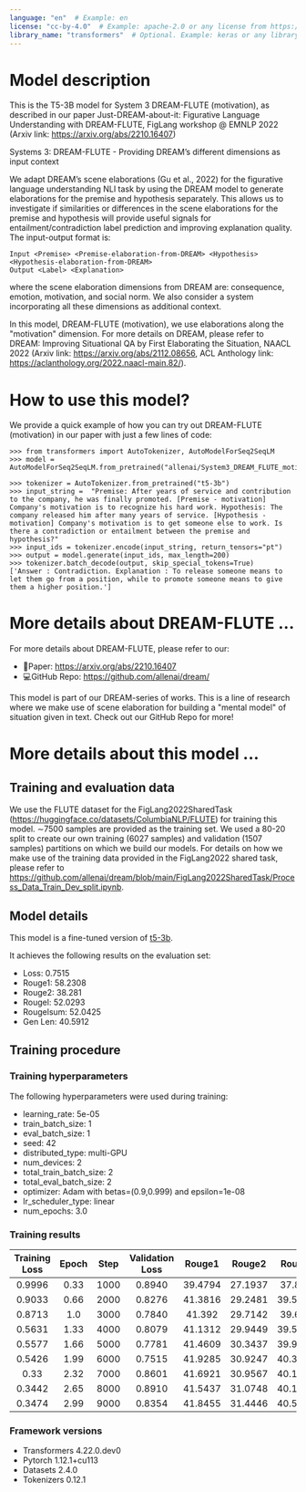 ```yaml
---
language: "en"  # Example: en
license: "cc-by-4.0"  # Example: apache-2.0 or any license from https://hf.co/docs/hub/repositories-licenses
library_name: "transformers"  # Optional. Example: keras or any library from https://github.com/huggingface/hub-docs/blob/main/js/src/lib/interfaces/Libraries.ts
---
```

# Model description
This is the T5-3B model for System 3 DREAM-FLUTE (motivation), as described in our paper Just-DREAM-about-it: Figurative Language Understanding with DREAM-FLUTE, FigLang workshop @ EMNLP 2022 (Arxiv link: https://arxiv.org/abs/2210.16407) 

Systems 3: DREAM-FLUTE - Providing DREAM’s different dimensions as input context 

We adapt DREAM’s scene elaborations (Gu et al., 2022) for the figurative language understanding NLI task by using the DREAM model to generate elaborations for the premise and hypothesis separately. This allows us to investigate if similarities or differences in the scene elaborations for the premise and hypothesis will provide useful signals for entailment/contradiction label prediction and improving explanation quality. The input-output format is:
```
Input <Premise> <Premise-elaboration-from-DREAM> <Hypothesis> <Hypothesis-elaboration-from-DREAM>
Output <Label> <Explanation>
```
where the scene elaboration dimensions from DREAM are: consequence, emotion, motivation, and social norm. We also consider a system incorporating all these dimensions as additional context.

In this model, DREAM-FLUTE (motivation), we use elaborations along the "motivation" dimension. For more details on DREAM, please refer to DREAM: Improving Situational QA by First Elaborating the Situation, NAACL 2022 (Arxiv link: https://arxiv.org/abs/2112.08656, ACL Anthology link: https://aclanthology.org/2022.naacl-main.82/).

# How to use this model?
We provide a quick example of how you can try out DREAM-FLUTE (motivation) in our paper with just a few lines of code:
```
>>> from transformers import AutoTokenizer, AutoModelForSeq2SeqLM
>>> model = AutoModelForSeq2SeqLM.from_pretrained("allenai/System3_DREAM_FLUTE_motivation_FigLang2022")

>>> tokenizer = AutoTokenizer.from_pretrained("t5-3b")
>>> input_string =  "Premise: After years of service and contribution to the company, he was finally promoted. [Premise - motivation] Company's motivation is to recognize his hard work. Hypothesis: The company released him after many years of service. [Hypothesis - motivation] Company's motivation is to get someone else to work. Is there a contradiction or entailment between the premise and hypothesis?"
>>> input_ids = tokenizer.encode(input_string, return_tensors="pt")
>>> output = model.generate(input_ids, max_length=200)
>>> tokenizer.batch_decode(output, skip_special_tokens=True)
['Answer : Contradiction. Explanation : To release someone means to let them go from a position, while to promote someone means to give them a higher position.']
```
# More details about DREAM-FLUTE ...
For more details about DREAM-FLUTE, please refer to our:
* 📄Paper: https://arxiv.org/abs/2210.16407 
* 💻GitHub Repo: https://github.com/allenai/dream/ 

This model is part of our DREAM-series of works. This is a line of research where we make use of scene elaboration for building a "mental model" of situation given in text. Check out our GitHub Repo for more!

# More details about this model ...
## Training and evaluation data

We use the FLUTE dataset for the FigLang2022SharedTask (https://huggingface.co/datasets/ColumbiaNLP/FLUTE) for training this model. ∼7500 samples are provided as the training set. We used a 80-20 split to create our own training (6027 samples) and validation (1507 samples) partitions on which we build our models. For details on how we make use of the training data provided in the FigLang2022 shared task, please refer to https://github.com/allenai/dream/blob/main/FigLang2022SharedTask/Process_Data_Train_Dev_split.ipynb.

## Model details
This model is a fine-tuned version of [t5-3b](https://huggingface.co/t5-3b).

It achieves the following results on the evaluation set:
- Loss: 0.7515
- Rouge1: 58.2308
- Rouge2: 38.281
- Rougel: 52.0293
- Rougelsum: 52.0425
- Gen Len: 40.5912

## Training procedure

### Training hyperparameters

The following hyperparameters were used during training:
- learning_rate: 5e-05
- train_batch_size: 1
- eval_batch_size: 1
- seed: 42
- distributed_type: multi-GPU
- num_devices: 2
- total_train_batch_size: 2
- total_eval_batch_size: 2
- optimizer: Adam with betas=(0.9,0.999) and epsilon=1e-08
- lr_scheduler_type: linear
- num_epochs: 3.0

### Training results

| Training Loss | Epoch | Step | Validation Loss | Rouge1  | Rouge2  | Rougel  | Rougelsum | Gen Len |
|:-------------:|:-----:|:----:|:---------------:|:-------:|:-------:|:-------:|:---------:|:-------:|
| 0.9996        | 0.33  | 1000 | 0.8940          | 39.4794 | 27.1937 | 37.848  | 37.8416   | 18.9980 |
| 0.9033        | 0.66  | 2000 | 0.8276          | 41.3816 | 29.2481 | 39.5342 | 39.514    | 18.9987 |
| 0.8713        | 1.0   | 3000 | 0.7840          | 41.392  | 29.7142 | 39.642  | 39.6292   | 19.0    |
| 0.5631        | 1.33  | 4000 | 0.8079          | 41.1312 | 29.9449 | 39.5757 | 39.5775   | 19.0    |
| 0.5577        | 1.66  | 5000 | 0.7781          | 41.4609 | 30.3437 | 39.9114 | 39.8902   | 19.0    |
| 0.5426        | 1.99  | 6000 | 0.7515          | 41.9285 | 30.9247 | 40.3207 | 40.3087   | 19.0    |
| 0.33          | 2.32  | 7000 | 0.8601          | 41.6921 | 30.9567 | 40.1845 | 40.1805   | 18.9954 |
| 0.3442        | 2.65  | 8000 | 0.8910          | 41.5437 | 31.0748 | 40.1653 | 40.1579   | 18.9861 |
| 0.3474        | 2.99  | 9000 | 0.8354          | 41.8455 | 31.4446 | 40.5079 | 40.5116   | 18.9907 |


### Framework versions

- Transformers 4.22.0.dev0
- Pytorch 1.12.1+cu113
- Datasets 2.4.0
- Tokenizers 0.12.1
